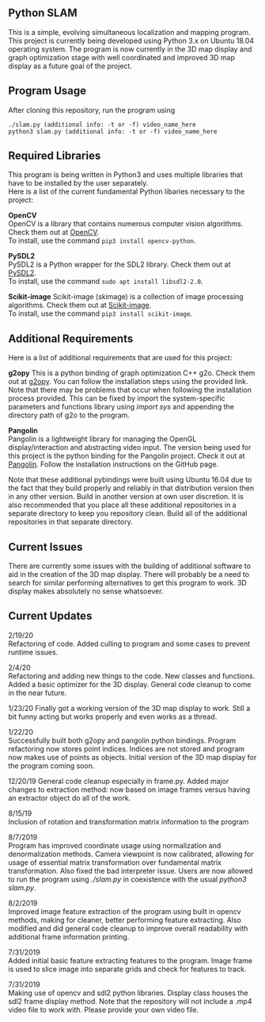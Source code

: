 ## Python SLAM    
This is a simple, evolving simultaneous localization and mapping program.
This project is currently being developed using Python 3.x on Ubuntu 18.04 operating system. The program is now currently in the 3D map display
and graph optimization stage with well coordinated and improved 3D map display as a future goal of the project.

## Program Usage  
After cloning this repository, run the program using 
```
./slam.py (additional info: -t or -f) video_name_here
python3 slam.py (additional info: -t or -f) video_name_here
```
## Required Libraries
This program is being written in Python3 and uses multiple libraries that have to be installed by the user separately.  
Here is a list of the current fundamental Python libaries necessary to the project:  

**OpenCV**  
OpenCV is a library that contains numerous computer vision algorithms. Check them out at [OpenCV](https://docs.opencv.org/3.4/d1/dfb/intro.html).  
To install, use the command `pip3 install opencv-python`.

**PySDL2**  
PySDL2 is a Python wrapper for the SDL2 library. Check them out at [PySDL2](https://pysdl2.readthedocs.io/en/rel_0_9_6/index.html).  
To install, use the command `sudo apt install libsdl2-2.0`.

**Scikit-image**
Scikit-image (skimage) is a collection of image processing algorithms. Check them out at [Scikit-image](https://scikit-image.org/).  
To install, use the command `pip3 install scikit-image`.

## Additional Requirements
Here is a list of additional requirements that are used for this project:

**g2opy**
This is a python binding of graph optimization C++ g2o. Check them out at [g2opy](https://github.com/uoip/g2opy).
You can follow the installation steps using the provided link. Note that there may be problems that occur when following the installation process
provided. This can be fixed by import the system-specific parameters and functions library using *import sys* and appending the directory path of g2o to the program.

**Pangolin**  
Pangolin is a lightweight library for managing the OpenGL display/interaction and abstracting video input. The version being used for this project 
is the python binding for the Pangolin project. Check it out at [Pangolin](https://github.com/uoip/pangolin). Follow the installation instructions
on the GitHub page.

Note that these additional pybindings were built using Ubuntu 16.04 due to the fact that they build properly and reliably in that distribution version then in any other version. 
Build in another version at own user discretion. It is also recommended that you place all these additional repositories in a separate directory to keep you repository clean. 
Build all of the additional repositories in that separate directory.

## Current Issues  
There are currently some issues with the building of additional software to aid in the creation of the 3D map display. There will probably be a need 
to search for similar performing alternatives to get this program to work. 3D display makes absolutely no sense whatsoever.

## Current Updates 
2/19/20  
Refactoring of code. Added culling to program and some cases to prevent runtime issues.

2/4/20  
Refactoring and adding new things to the code. New classes and functions. Added a basic optimizer for the 3D display.
General code cleanup to come in the near future.

1/23/20
Finally got a working version of the 3D map display to work. Still a bit funny acting but works properly and even works
as a thread. 
 
1/22/20  
Successfully built both g2opy and pangolin python bindings. Program refactoring now stores point indices.
Indices are not stored and program now makes use of points as objects. Initial version of the 3D map 
display for the program coming soon.

12/20/19
General code cleanup especially in frame.py. Added major changes to extraction method: now based
on image frames versus having an extractor object do all of the work.

8/15/19  
Inclusion of rotation and transformation matrix information to the program

8/7/2019  
Program has improved coordinate usage using normalization and denormalization methods. Camera viewpoint is now
calibrated, allowing for usage of essential matrix transformation over fundamental matrix transformation. Also
fixed the bad interpreter issue. Users are now allowed to run the program using *./slam.py* in coexistence with
the usual *python3 slam.py*.

8/2/2019  
Improved image feature extraction of the program using built in opencv methods, making for cleaner, better
performing feature extracting. Also modified and did general code cleanup to improve overall readability
with additional frame information printing.

7/31/2019  
Added initial basic feature extracting features to the program. Image frame is used to slice image into
separate grids and check for features to track.

7/31/2019  
Making use of opencv and sdl2 python libraries. Display class houses the sdl2 frame display method.
Note that the repository will not include a .mp4 video file to work with. Please provide your own video file.
